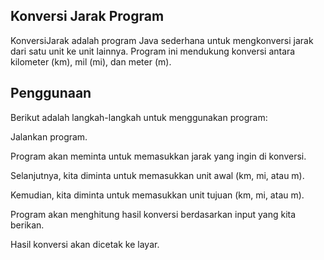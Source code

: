 ## Konversi Jarak Program
KonversiJarak adalah program Java sederhana untuk mengkonversi jarak dari satu unit ke unit lainnya. Program ini mendukung konversi antara kilometer (km), mil (mi), dan meter (m).

## Penggunaan
Berikut adalah langkah-langkah untuk menggunakan program:

Jalankan program.

Program akan meminta untuk memasukkan jarak yang ingin di konversi.

Selanjutnya, kita diminta untuk memasukkan unit awal (km, mi, atau m).

Kemudian, kita diminta untuk memasukkan unit tujuan (km, mi, atau m).

Program akan menghitung hasil konversi berdasarkan input yang kita berikan.

Hasil konversi akan dicetak ke layar.